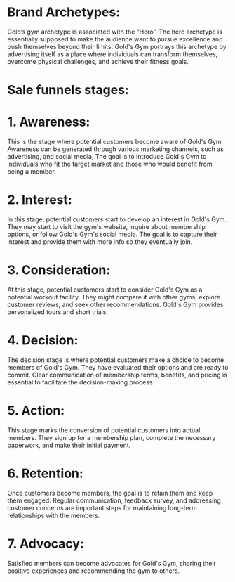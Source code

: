 # Brand Archetypes:  
Gold’s gym archetype is associated with the “Hero”. The hero archetype is essentially supposed to make the audience want to pursue excellence and push themselves beyond their limits. Gold's Gym portrays this archetype by advertising itself as a place where individuals can transform themselves, overcome physical challenges, and achieve their fitness goals.
# Sale funnels stages:
# 1. Awareness: 
This is the stage where potential customers become aware of Gold's Gym. Awareness can be generated through various marketing channels, such as advertising, and social media, The goal is to introduce Gold's Gym to individuals who fit the target market and those who would benefit from being a member.

# 2. Interest:
In this stage, potential customers start to develop an interest in Gold's Gym. They may start to visit the gym's website, inquire about membership options, or follow Gold's Gym's social media. The goal is to capture their interest and provide them with more info so they eventually join.

# 3. Consideration: 
At this stage, potential customers start to consider Gold's Gym as a potential workout facility. They might compare it with other gyms, explore customer reviews, and seek other recommendations. Gold's Gym provides personalized tours and short trials.

# 4. Decision:
The decision stage is where potential customers make a choice to become members of Gold's Gym. They have evaluated their options and are ready to commit. Clear communication of membership terms, benefits, and pricing is essential to facilitate the decision-making process.

# 5. Action:
This stage marks the conversion of potential customers into actual members. They sign up for a membership plan, complete the necessary paperwork, and make their initial payment. 

# 6. Retention:
Once customers become members, the goal is to retain them and keep them engaged. Regular communication, feedback survey, and addressing customer concerns are important steps for maintaining long-term relationships with the members.
# 7. Advocacy: 
Satisfied members can become advocates for Gold's Gym, sharing their positive experiences and recommending the gym to others. 

